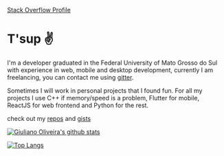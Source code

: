 [Stack Overflow Profile](https://stackoverflow.com/users/5133524/giuliano-oliveira?tab=profile)

# T'sup ✌️

I'm a developer graduated in the Federal University of Mato Grosso do Sul with experience in web, mobile and desktop development,
currently I am freelancing, you can contact me using [gitter](https://gitter.im/giuliano-oliveira).

Sometimes I will work in personal projects that I found fun.
For all my projects I use C++ if memory/speed is a problem, Flutter for mobile, ReactJS for web frontend and Python for the rest.

check out my [repos](https://github.com/giuliano-oliveira?tab=repositories) and [gists](https://gist.github.com/giuliano-oliveira)

[![Giuliano Oliveira's github stats](https://github-readme-stats.vercel.app/api?username=giuliano-oliveira&show_icons=true&theme=dark)](https://github.com/anuraghazra/github-readme-stats)

[![Top Langs](https://github-readme-stats.vercel.app/api/top-langs/?username=giuliano-oliveira&layout=compact&hide=Jupyter%20Notebook&theme=dark)](https://github.com/anuraghazra/github-readme-stats)
